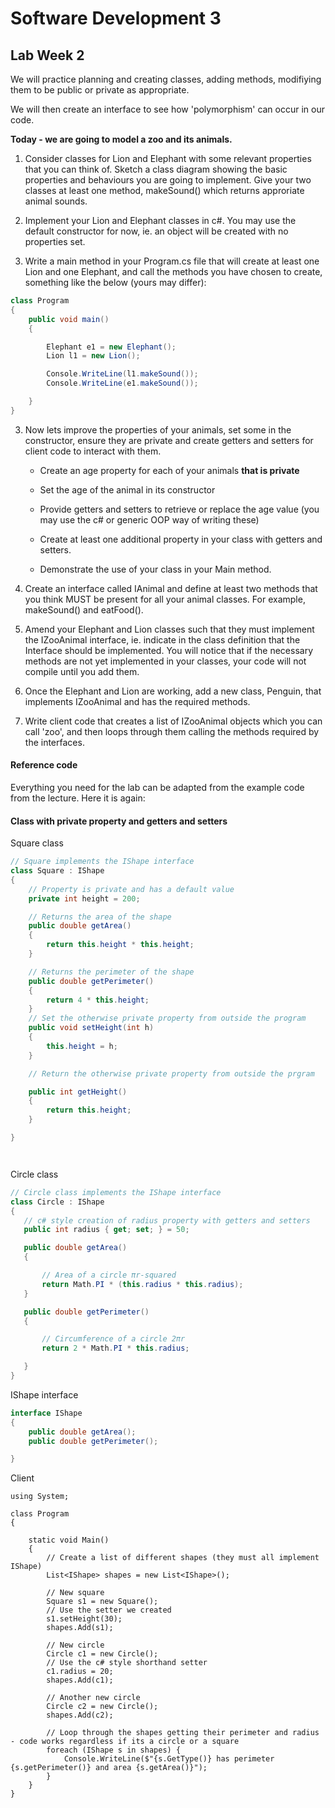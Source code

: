 # Software Development 3

## Lab  Week 2


We will practice planning and creating classes, adding methods, modifiying them to be public or private as appropriate.

We will then create an interface to see how 'polymorphism' can occur in our code.

__Today - we are going to model a zoo and its animals.__


1. Consider classes for Lion and Elephant with some relevant properties that you can think of.  Sketch a class diagram showing the basic properties and behaviours you are going to implement. Give your two classes at least one method, makeSound() which returns approriate animal sounds. 

2. Implement your Lion and Elephant classes in c#. You may use the default constructor for now, ie. an object will be created with no properties set.  

3. Write a main method in your Program.cs file that will create at least one Lion and one Elephant, and call the methods you have chosen to create, something like the below (yours may differ):

```c#
class Program
{
	public void main() 
	{

		Elephant e1 = new Elephant();
		Lion l1 = new Lion();

		Console.WriteLine(l1.makeSound());
		Console.WriteLine(e1.makeSound());

	}
}

```

3. Now lets improve the properties of your animals, set some in the constructor, ensure they are private and create getters and setters for client code to interact with them.

   * Create an age property for each of your animals __that is private__
   * Set the age of the animal in its constructor
   * Provide getters and setters to retrieve or replace the age value (you may use the c# or generic OOP way of writing these)
   * Create at least one additional property in your class with getters and setters.

   * Demonstrate the use of your class in your Main method.

4. Create an interface called IAnimal and define at least two methods that you think MUST be present for all your animal classes.  For example,  makeSound() and eatFood().  

5. Amend your Elephant and Lion classes such that they must implement the IZooAnimal interface,  ie. indicate in the class definition that the Interface should be implemented. You will notice that if the necessary methods are not yet implemented in your classes, your code will not compile until you add them.

6. Once the Elephant and Lion are working, add a new class, Penguin, that implements IZooAnimal and has the required methods.

7. Write client code that creates a list of IZooAnimal objects which you can call 'zoo', and then loops through them calling the methods required by the interfaces.




#### Reference code

Everything you need for the lab can be adapted from the example code from the lecture.  Here it is again:


#### Class with private property and getters and setters 

Square class

```c#
// Square implements the IShape interface
class Square : IShape
{
    // Property is private and has a default value
    private int height = 200;

    // Returns the area of the shape
    public double getArea()
    {
        return this.height * this.height;
    }

    // Returns the perimeter of the shape
    public double getPerimeter()
    {
        return 4 * this.height;
    }
    // Set the otherwise private property from outside the program
    public void setHeight(int h)
    {
        this.height = h;
    }

    // Return the otherwise private property from outside the prgram

    public int getHeight()
    {
        return this.height;
    }

}




 ```
 
 Circle class
 
 ```c#
 // Circle class implements the IShape interface
class Circle : IShape
{
    // c# style creation of radius property with getters and setters
    public int radius { get; set; } = 50;

    public double getArea()
    {

        // Area of a circle πr-squared 
        return Math.PI * (this.radius * this.radius);
    }

    public double getPerimeter()
    {

        // Circumference of a circle 2πr
        return 2 * Math.PI * this.radius;

    }
}
```


IShape interface

```c#
interface IShape
{
    public double getArea();
    public double getPerimeter();

}
```

Client

```
using System;

class Program
{

    static void Main()
    {
        // Create a list of different shapes (they must all implement IShape)
        List<IShape> shapes = new List<IShape>();

        // New square
        Square s1 = new Square();
        // Use the setter we created
        s1.setHeight(30);
        shapes.Add(s1);

        // New circle
        Circle c1 = new Circle();
        // Use the c# style shorthand setter
        c1.radius = 20;
        shapes.Add(c1);

        // Another new circle
        Circle c2 = new Circle();
        shapes.Add(c2);

        // Loop through the shapes getting their perimeter and radius - code works regardless if its a circle or a square
        foreach (IShape s in shapes) {
            Console.WriteLine($"{s.GetType()} has perimeter {s.getPerimeter()} and area {s.getArea()}");
        }
    }
}
```

